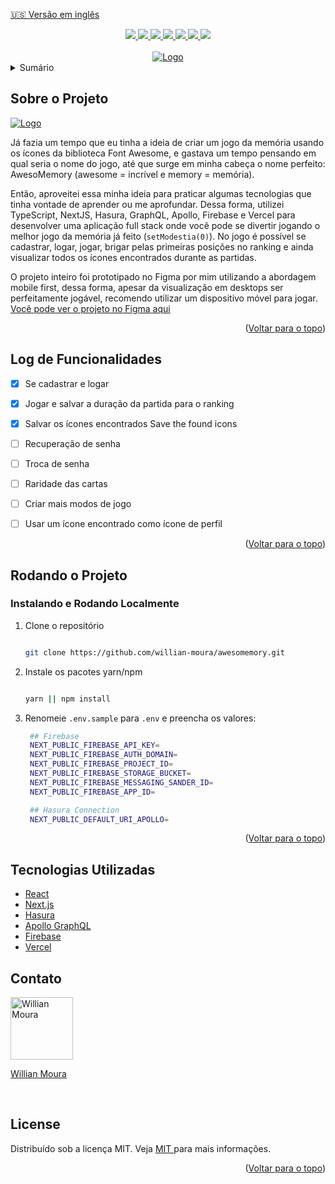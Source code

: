 [🇺🇸 Versão em inglês](./README.md)

<div id="top"></div>

<div align="center">
   <a href="#">
      <img src="https://img.shields.io/badge/TypeScript-007ACC?style=for-the-badge&logo=typescript&logoColor=white" /> 
  </a>
   <a href="#">
      <img src="https://img.shields.io/badge/next.js-000000?style=for-the-badge&logo=nextdotjs&logoColor=white" />    
   </a>
   <a href="#">
      <img src="https://img.shields.io/badge/Sass-CC6699?style=for-the-badge&logo=sass&logoColor=white" /> 
   </a>
   <a href="#">
      <img src="https://img.shields.io/badge/Hasura-131a2a?style=for-the-badge&logo=hasura&logoColor=1db3d0" /> 
   </a>
   <a href="#">
      <img src="https://img.shields.io/badge/Firebase-F29D0C?style=for-the-badge&logo=firebase&logoColor=white" />
   </a>
   <a href="#">
      <img src="https://img.shields.io/badge/Vercel-000000?style=for-the-badge&logo=vercel&logoColor=white" />
   </a>
   <a href="https://www.linkedin.com/in/willian-moura-43a129134" target="_blank">
      <img src="https://img.shields.io/badge/LinkedIn-0077B5?style=for-the-badge&logo=linkedin&logoColor=white" />
    </a>
</div>

<br />
<div align="center">
  <a href="https://awesomemory.vercel.app" target="_blank"> 
    <img src="https://user-images.githubusercontent.com/30304867/184428713-c6e86704-7f5e-4355-8c61-a55b05382b4e.png" alt="Logo">
  </a>
</div>

<details>
  <summary>Sumário</summary>
  <ol>
    <li>
      <a href="#about-the-project">Sobre o Projeto</a> 
    </li>
    <li><a href="#roadmap">Log de Funcionalidades</a></li> 
    <li>
      <a href="#getting-started">Rodando o Projeto</a> 
    </li>  
    <li><a href="#built-with">Tecnologias Utilizadas</a></li>
    <li><a href="#contact">Contato</a></li> 
    <li><a href="#license">Licença</a></li> 
  </ol>
</details>

## Sobre o Projeto
<a href="https://awesomemory.vercel.app" target="_blank">
  <img src="https://user-images.githubusercontent.com/30304867/184441201-007a09c2-4e34-49c1-81c7-9e6808155efc.png" alt="Logo">
</a> 

Já fazia um tempo que eu tinha a ideia de criar um jogo da memória usando os ícones da biblioteca Font Awesome, e gastava um tempo pensando em qual seria o nome do jogo, até que surge em minha cabeça o nome perfeito: AwesoMemory (awesome = incrível e memory = memória).

Então, aproveitei essa minha ideia para praticar algumas tecnologias que tinha vontade de aprender ou me aprofundar. Dessa forma, utilizei TypeScript, NextJS, Hasura, GraphQL, Apollo, Firebase e Vercel para desenvolver uma aplicação full stack onde você pode se divertir jogando o melhor jogo da memória já feito (`setModestia(0)`). No jogo é possível se cadastrar, logar, jogar, brigar pelas primeiras posições no ranking e ainda visualizar todos os ícones encontrados durante as partidas.
<br>


O projeto inteiro foi prototipado no Figma por mim utilizando a abordagem mobile first, dessa forma, apesar da visualização em desktops ser perfeitamente jogável, recomendo utilizar um dispositivo móvel para jogar.
<a href="https://www.figma.com/file/NBb6Ol3BkyXZz7lhvXmobr/AwesoMemory?node-id=103%3A926" target="_blank">Você pode ver o projeto no Figma aqui</a>
 

<p align="right">(<a href="#top">Voltar para o topo</a>)</p>

## Log de Funcionalidades

- [x] Se cadastrar e logar
- [x] Jogar e salvar a duração da partida para o ranking
- [x] Salvar os ícones encontrados Save the found icons
- [ ] Recuperação de senha
- [ ] Troca de senha
- [ ] Raridade das cartas
- [ ] Criar mais modos de jogo
- [ ] Usar um ícone encontrado como ícone de perfil


<p align="right">(<a href="#top">Voltar para o topo</a>)</p>

## Rodando o Projeto

### Instalando e Rodando Localmente
 
1. Clone o repositório
   ```bash
   
   git clone https://github.com/willian-moura/awesomemory.git
   
   ```
2. Instale os pacotes yarn/npm
   ```bash
   
   yarn || npm install 
   
   ```
3. Renomeie `.env.sample` para `.env` e preencha os valores:
   ```bash
    ## Firebase
    NEXT_PUBLIC_FIREBASE_API_KEY=
    NEXT_PUBLIC_FIREBASE_AUTH_DOMAIN=
    NEXT_PUBLIC_FIREBASE_PROJECT_ID=
    NEXT_PUBLIC_FIREBASE_STORAGE_BUCKET=
    NEXT_PUBLIC_FIREBASE_MESSAGING_SANDER_ID=
    NEXT_PUBLIC_FIREBASE_APP_ID=

    ## Hasura Connection
    NEXT_PUBLIC_DEFAULT_URI_APOLLO=
   ```

<p align="right">(<a href="#top">Voltar para o topo</a>)</p>

 ## Tecnologias Utilizadas

-   [React](https://pt-br.reactjs.org/)
-   [Next.js](https://nextjs.org/)
-   [Hasura](https://hasura.io/)  
-   [Apollo GraphQL](https://www.apollographql.com/docs/react/)
-   [Firebase](https://firebase.google.com/docs/)
-   [Vercel](https://vercel.com) 

## Contato
<a href="https://www.linkedin.com/in/willian-moura-43a129134" target="_blank">
  <img src="https://avatars.githubusercontent.com/u/30304867?v=4" width="100px" alt="Willian Moura"/>
  <p>Willian Moura</p>
</a>
<br /> 

## License

Distribuído sob a licença MIT. Veja <a href="https://github.com/willian-moura/awesomemory/blob/main/LICENSE" target="_blank"> MIT </a> para mais informações.

<p align="right">(<a href="#top">Voltar para o topo</a>)</p>
